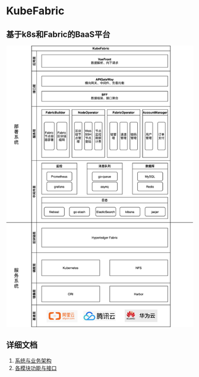 # KubeFabric

## 基于k8s和Fabric的BaaS平台

![KubeFabric架构.png](./doc/image/KubeFabric架构.png)

## 详细文档

1. [系统与业务架构]()
2. [各模块功能与接口]()
